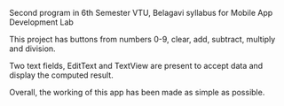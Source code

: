 Second program in 6th Semester VTU, Belagavi syllabus for Mobile App Development Lab

This project has buttons from numbers 0-9, clear, add, subtract, multiply and division.

Two text fields, EditText and TextView are present to accept data and display the computed result.

Overall, the working of this app has been made as simple as possible.
